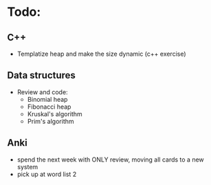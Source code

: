 # Todo:

## C++

* Templatize heap and make the size dynamic (c++ exercise)

## Data structures

* Review and code:
    * Binomial heap
    * Fibonacci heap 
    * Kruskal's algorithm
    * Prim's algorithm
    

## Anki

* spend the next week with ONLY review, moving all cards to a new system
* pick up at word list 2